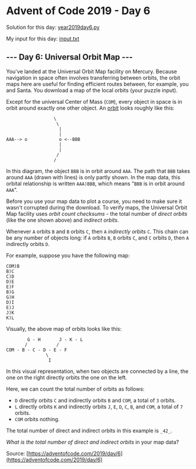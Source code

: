 # Advent of Code 2019 - Day 6

Solution for this day: [year2019day6.py](year2019day6.py)

My input for this day: [input.txt](input.txt)

## \--- Day 6: Universal Orbit Map ---

You've landed at the Universal Orbit Map facility on Mercury. Because
navigation in space often involves transferring between orbits, the orbit maps
here are useful for finding efficient routes between, for example, you and
Santa. You download a map of the local orbits (your puzzle input).

Except for the universal Center of Mass (`COM`), every object in space is in
orbit around exactly one other object. An
[orbit](https://en.wikipedia.org/wiki/Orbit) looks roughly like this:

    
    
                      \
                       \
                        |
                        |
    AAA--> o            o <--BBB
                        |
                        |
                       /
                      /
    

In this diagram, the object `BBB` is in orbit around `AAA`. The path that
`BBB` takes around `AAA` (drawn with lines) is only partly shown. In the map
data, this orbital relationship is written `AAA)BBB`, which means "`BBB` is in
orbit around `AAA`".

Before you use your map data to plot a course, you need to make sure it wasn't
corrupted during the download. To verify maps, the Universal Orbit Map
facility uses _orbit count checksums_ \- the total number of _direct orbits_
(like the one shown above) and _indirect orbits_.

Whenever `A` orbits `B` and `B` orbits `C`, then `A` _indirectly orbits_ `C`.
This chain can be any number of objects long: if `A` orbits `B`, `B` orbits
`C`, and `C` orbits `D`, then `A` indirectly orbits `D`.

For example, suppose you have the following map:

    
    
    COM)B
    B)C
    C)D
    D)E
    E)F
    B)G
    G)H
    D)I
    E)J
    J)K
    K)L
    

Visually, the above map of orbits looks like this:

    
    
            G - H       J - K - L
           /           /
    COM - B - C - D - E - F
                   \
                    I
    

In this visual representation, when two objects are connected by a line, the
one on the right directly orbits the one on the left.

Here, we can count the total number of orbits as follows:

  * `D` directly orbits `C` and indirectly orbits `B` and `COM`, a total of `3` orbits.
  * `L` directly orbits `K` and indirectly orbits `J`, `E`, `D`, `C`, `B`, and `COM`, a total of `7` orbits.
  * `COM` orbits nothing.

The total number of direct and indirect orbits in this example is `_42_`.

_What is the total number of direct and indirect orbits_ in your map data?



Source: [https://adventofcode.com/2019/day/6](https://adventofcode.com/2019/day/6)
